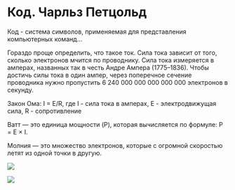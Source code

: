 # Код. Чарльз Петцольд

Код - система символов, применяемая для представления компьютерных команд...

Гораздо проще определить, что такое ток. Сила тока зависит от того, сколько электронов мчится по проводнику. Сила тока измеряется в амперах, названных так в честь Андре Ампера (1775–1836). Чтобы достичь силы тока в один ампер, через поперечное сечение проводника нужно пропустить 6 240 000 000 000 000 000 электронов в секунду.

Закон Ома: I = E/R, где I - сила тока в амперах, E - электродвижущая сила, R - сопротивление

Ватт — это единица мощности (P), которая вычисляется по формуле: P = E × I.

Молния — это множество электронов, которые с огромной скоростью летят из одной точки в другую.

![](http://doctus-stilus.narod.ru/img/gates.png)

![](https://lh3.googleusercontent.com/proxy/IO_V1oYRv69bwD32ffHYFe69uvxnn8_RzR_6e0A2h3scHSN0ZykW4kRgBRaG1Bf5mGhAUG0TbN3_XE34d22LmKgk85fCB_rXxEJeZqWgZDtSj_xN-HmOYSOoNdiwX4JldbRmW0raquiFmQobBNB9zXEI10Yaoo_-ygT9pu5zndPEx5T9LFU)

